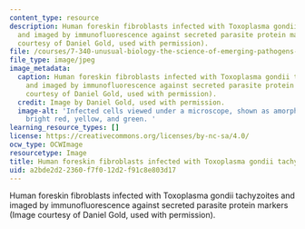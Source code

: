 ```yaml
---
content_type: resource
description: Human foreskin fibroblasts infected with Toxoplasma gondii tachyzoites
  and imaged by immunofluorescence against secreted parasite protein markers (Image
  courtesy of Daniel Gold, used with permission).
file: /courses/7-340-unusual-biology-the-science-of-emerging-pathogens-spring-2013/a2bde2d22360f7f012d2f91c8e803d17_7-340s13-th.jpg
file_type: image/jpeg
image_metadata:
  caption: Human foreskin fibroblasts infected with Toxoplasma gondii tachyzoites
    and imaged by immunofluorescence against secreted parasite protein markers (Image
    courtesy of Daniel Gold, used with permission).
  credit: Image by Daniel Gold, used with permission.
  image-alt: 'Infected cells viewed under a microscope, shown as amorphous blobs colored
    bright red, yellow, and green. '
learning_resource_types: []
license: https://creativecommons.org/licenses/by-nc-sa/4.0/
ocw_type: OCWImage
resourcetype: Image
title: Human foreskin fibroblasts infected with Toxoplasma gondii tachyzoites
uid: a2bde2d2-2360-f7f0-12d2-f91c8e803d17
---
```

Human foreskin fibroblasts infected with Toxoplasma gondii tachyzoites and imaged by immunofluorescence against secreted parasite protein markers (Image courtesy of Daniel Gold, used with permission).